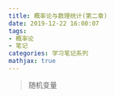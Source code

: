 ```yaml
---
title: 概率论与数理统计(第二章)
date: 2019-12-22 16:00:07
tags: 
- 概率论
- 笔记
categories: 学习笔记系列
mathjax: true
---
```


> 随机变量

<!--more-->


